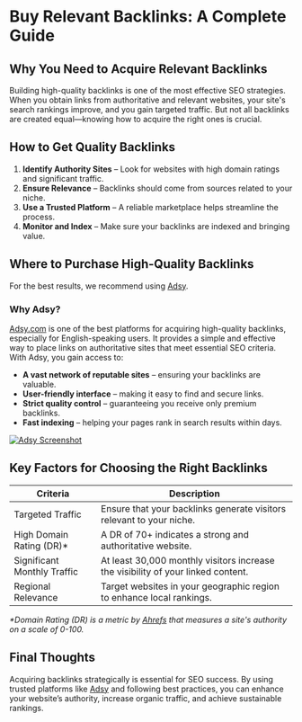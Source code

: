 # Buy Relevant Backlinks: A Complete Guide

## Why You Need to Acquire Relevant Backlinks

Building high-quality backlinks is one of the most effective SEO strategies. When you obtain links from authoritative and relevant websites, your site's search rankings improve, and you gain targeted traffic. But not all backlinks are created equal—knowing how to acquire the right ones is crucial.

## How to Get Quality Backlinks

1. **Identify Authority Sites** – Look for websites with high domain ratings and significant traffic.
2. **Ensure Relevance** – Backlinks should come from sources related to your niche.
3. **Use a Trusted Platform** – A reliable marketplace helps streamline the process.
4. **Monitor and Index** – Make sure your backlinks are indexed and bringing value.

## Where to Purchase High-Quality Backlinks

For the best results, we recommend using [Adsy](https://ref.adsy.com/?ref=referral&ref_type=direct&ref_id=jcckfooeo3etdkvh&ref_item=3). 

### Why Adsy?

[Adsy.com](https://ref.adsy.com/?ref=referral&ref_type=direct&ref_id=jcckfooeo3etdkvh&ref_item=3) is one of the best platforms for acquiring high-quality backlinks, especially for English-speaking users. It provides a simple and effective way to place links on authoritative sites that meet essential SEO criteria. With Adsy, you gain access to:

- **A vast network of reputable sites** – ensuring your backlinks are valuable.
- **User-friendly interface** – making it easy to find and secure links.
- **Strict quality control** – guaranteeing you receive only premium backlinks.
- **Fast indexing** – helping your pages rank in search results within days.
<a href="https://github.com/user-attachments/assets/e31b6d86-d73e-43d5-a582-bbe416e1fd5e">
    <img src="https://github.com/user-attachments/assets/e31b6d86-d73e-43d5-a582-bbe416e1fd5e" alt="Adsy Screenshot">
</a>

## Key Factors for Choosing the Right Backlinks

<table>
    <thead>
        <tr>
            <th>Criteria</th>
            <th>Description</th>
        </tr>
    </thead>
    <tbody>
        <tr>
            <td>Targeted Traffic</td>
            <td>Ensure that your backlinks generate visitors relevant to your niche.</td>
        </tr>
        <tr>
            <td>High Domain Rating (DR)*</td>
            <td>A DR of 70+ indicates a strong and authoritative website.</td>
        </tr>
        <tr>
            <td>Significant Monthly Traffic</td>
            <td>At least 30,000 monthly visitors increase the visibility of your linked content.</td>
        </tr>
        <tr>
            <td>Regional Relevance</td>
            <td>Target websites in your geographic region to enhance local rankings.</td>
        </tr>
    </tbody>
</table>

<p><em>*Domain Rating (DR) is a metric by <a href="https://ahrefs.com" target="_blank">Ahrefs</a> that measures a site's authority on a scale of 0-100.</em></p>


## Final Thoughts

Acquiring backlinks strategically is essential for SEO success. By using trusted platforms like [Adsy](https://ref.adsy.com/?ref=referral&ref_type=direct&ref_id=jcckfooeo3etdkvh&ref_item=3) and following best practices, you can enhance your website’s authority, increase organic traffic, and achieve sustainable rankings.
